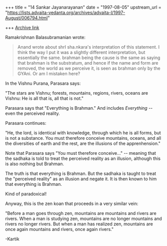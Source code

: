 +++
title = "14 Sankar Jayanarayanan"
date = "1997-08-05"
upstream_url = "https://lists.advaita-vedanta.org/archives/advaita-l/1997-August/006794.html"

+++
[Archive link](https://lists.advaita-vedanta.org/archives/advaita-l/1997-August/006794.html)

Ramakrishnan Balasubramanian <rbalasub at ECN.PURDUE.EDU> wrote:

> Anand wrote about shrI sha.nkara's interpretation of this statement. I think
> the way I put it was a slightly different interpretation, but essentially the
> same. brahman being the cause is the same as saying that brahman is the
> substratum, and hence if the name and form are removed, the world as we
> perceive it, is seen as brahman only by the GYAni. Or am I mistaken here?
>

In the Vishnu Purana, Parasara says:

"The stars are Vishnu; forests, mountains, regions, rivers, oceans are Vishnu:
He is all that is, all that is not."

Parasara says that "Everything is Brahman." And includes *Everything* -- even
the perceived reality.

Parasara continues:

"He, the lord, is identical with knowledge, through which he is all forms, but
is not a substance. You must therefore conceive mountains, oceans, and all the
diversities of earth and the rest, are the illusions of the apprenhension."

Note that Parasara says "You must therefore conceive..." -- meaning that the
sadhaka is told to treat the perceived reality as an illusion, although this
is also nothing but Brahman.

The truth is that everything is Brahman. But the sadhaka is taught to treat
the "perceived reality" as an illusion and negate it. It is then known to him
that everything is Brahman.

Kind of paradoxical!

Anyway, this is the zen koan that proceeds in a very similar vein:

"Before a man goes through zen, mountains are mountains and rivers are
rivers. When a man is studying zen, mountains are no longer mountains and
rivers no longer rivers. But when a man has realized zen, mountains are
once again mountains and rivers, once again rivers."

-Kartik

